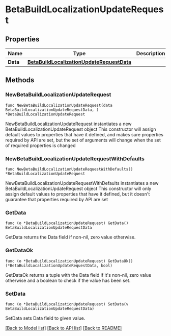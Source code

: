 # BetaBuildLocalizationUpdateRequest

## Properties

Name | Type | Description | Notes
------------ | ------------- | ------------- | -------------
**Data** | [**BetaBuildLocalizationUpdateRequestData**](BetaBuildLocalizationUpdateRequest_data.md) |  | 

## Methods

### NewBetaBuildLocalizationUpdateRequest

`func NewBetaBuildLocalizationUpdateRequest(data BetaBuildLocalizationUpdateRequestData, ) *BetaBuildLocalizationUpdateRequest`

NewBetaBuildLocalizationUpdateRequest instantiates a new BetaBuildLocalizationUpdateRequest object
This constructor will assign default values to properties that have it defined,
and makes sure properties required by API are set, but the set of arguments
will change when the set of required properties is changed

### NewBetaBuildLocalizationUpdateRequestWithDefaults

`func NewBetaBuildLocalizationUpdateRequestWithDefaults() *BetaBuildLocalizationUpdateRequest`

NewBetaBuildLocalizationUpdateRequestWithDefaults instantiates a new BetaBuildLocalizationUpdateRequest object
This constructor will only assign default values to properties that have it defined,
but it doesn't guarantee that properties required by API are set

### GetData

`func (o *BetaBuildLocalizationUpdateRequest) GetData() BetaBuildLocalizationUpdateRequestData`

GetData returns the Data field if non-nil, zero value otherwise.

### GetDataOk

`func (o *BetaBuildLocalizationUpdateRequest) GetDataOk() (*BetaBuildLocalizationUpdateRequestData, bool)`

GetDataOk returns a tuple with the Data field if it's non-nil, zero value otherwise
and a boolean to check if the value has been set.

### SetData

`func (o *BetaBuildLocalizationUpdateRequest) SetData(v BetaBuildLocalizationUpdateRequestData)`

SetData sets Data field to given value.



[[Back to Model list]](../README.md#documentation-for-models) [[Back to API list]](../README.md#documentation-for-api-endpoints) [[Back to README]](../README.md)


